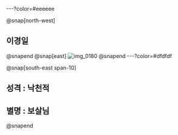 ---?color=#eeeeee

@snap[north-west]
## 이경일
@snapend
@snap[east]
![img_0180](https://user-images.githubusercontent.com/29008224/50469127-79181a80-09ee-11e9-8769-55dd76803bf2.JPG|width=500)
@snapend
---?color=#dfdfdf


@snap[south-east span-10]
## 성격 : 낙천적
## 별명 : 보살님
@snapend
